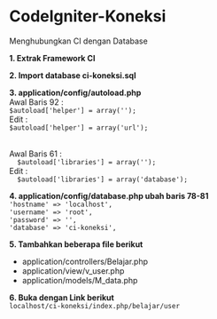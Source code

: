 # CodeIgniter-Koneksi
Menghubungkan CI dengan Database

**1. Extrak Framework CI**

**2. Import database ci-koneksi.sql**

**3. application/config/autoload.php**
  <br>Awal Baris 92 :
  <br>`$autoload['helper'] = array('');`
  <br>Edit :
  <br>`$autoload['helper'] = array('url');`

  <br>Awal Baris 61 :
  <br>`  $autoload['libraries'] = array('');`
  <br>Edit :
  <br>`  $autoload['libraries'] = array('database');`


**4. application/config/database.php ubah baris 78-81**
  <br>`'hostname' => 'localhost',`
  <br>`'username' => 'root',`
  <br>`'password' => '',`
  <br>`'database' => 'ci-koneksi',`

  **5. Tambahkan beberapa file berikut**
  - application/controllers/Belajar.php
  - application/view/v_user.php
  - application/models/M_data.php


  **6. Buka dengan Link berikut**
  <br>`localhost/ci-koneksi/index.php/belajar/user`
